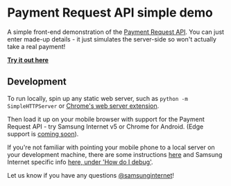 # Payment Request API simple demo

A simple front-end demonstration of the [Payment Request API](https://www.w3.org/TR/payment-request/). 
You can just enter made-up details - it just simulates the server-side so won't actually take a real payment!

**[Try it out here](https://samsunginter.net/examples/payment-request-demo-simple/)**

## Development

To run locally, spin up any static web server, such as `python -m SimpleHTTPServer`
or [Chrome's web server extension](https://chrome.google.com/webstore/detail/web-server-for-chrome/ofhbbkphhbklhfoeikjpcbhemlocgigb?hl=en).

Then load it up on your mobile browser with support for the Payment Request API - try Samsung Internet v5 or 
Chrome for Android. (Edge support is [coming soon](https://blogs.windows.com/msedgedev/2016/12/15/payment-request-api-edge/)).

If you're not familiar with pointing your mobile phone to a local server on your development machine,
there are some instructions [here](https://developers.google.com/web/tools/chrome-devtools/remote-debugging/local-server) 
and Samsung Internet specific info [here, under 'How do I debug'](https://medium.com/samsung-internet-dev/introducing-samsung-internet-for-developers-6c3a3be42f72).

Let us know if you have any questions [@samsunginternet](https://twitter.com/samsunginternet)!
